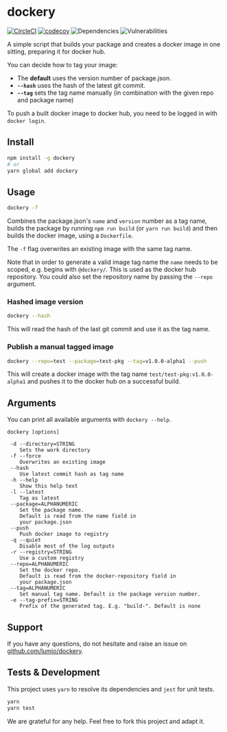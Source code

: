 dockery
===

[![CircleCI](https://img.shields.io/circleci/project/github/lumio/dockery/master.svg)](https://circleci.com/gh/lumio/dockery/tree/master) [![codecov](https://img.shields.io/codecov/c/github/lumio/dockery/master.svg)](https://codecov.io/gh/lumio/dockery) ![Dependencies](https://img.shields.io/david/lumio/dockery.svg) ![Vulnerabilities](https://img.shields.io/snyk/vulnerabilities/github/lumio/dockery.svg)

A simple script that builds your package and creates a docker image in one
sitting, preparing it for docker hub.

You can decide how to tag your image:

- The **default** uses the version number of package.json.
- **`--hash`** uses the hash of the latest git commit.
- **`--tag`** sets the tag name manually (in combination with the given repo and package name)

To push a built docker image to docker hub, you need to be logged in
with `docker login`.

Install
---

```bash
npm install -g dockery
# or
yarn global add dockery
```

Usage
---

```bash
dockery -f
```

Combines the package.json's `name` and `version` number as a tag name, builds the
package by running `npm run build` (or `yarn run build`) and then builds the
docker image, using a `Dockerfile`.

The `-f` flag overwrites an existing image with the same tag name.

Note that in order to generate a valid image tag name the `name` needs to be
scoped, e.g. begins with `@dockery/`.
This is used as the docker hub repository.
You could also set the repository name by passing the `--repo` argument.

### Hashed image version

```bash
dockery --hash
```

This will read the hash of the last git commit and use it as the tag name.

### Publish a manual tagged image

```bash
dockery --repo=test --package=test-pkg --tag=v1.0.0-alpha1 --push
```

This will create a docker image with the tag name `test/test-pkg:v1.0.0-alpha1`
and pushes it to the docker hub on a successful build.

Arguments
---

You can print all available arguments with `dockery --help`.

```
dockery [options]

 -d --directory=STRING
    Sets the work directory
 -f --force
    Overwrites an existing image
 --hash
    Use latest commit hash as tag name
 -h --help
    Show this help text
 -l --latest
    Tag as latest
 --package=ALPHANUMERIC
    Set the package name.
    Default is read from the name field in
    your package.json
 --push
    Push docker image to registry
 -q --quiet
    Disable most of the log outputs
 -r --registry=STRING
    Use a custom registry
 --repo=ALPHANUMERIC
    Set the docker repo.
    Default is read from the docker-repository field in
    your package.json
 --tag=ALPHANUMERIC
    Set manual tag name. Default is the package version number.
 -e --tag-prefix=STRING
    Prefix of the generated tag. E.g. "build-". Default is none
```

Support
---

If you have any questions, do not hesitate and raise an issue on [github.com/lumio/dockery](https://github.com/lumio/dockery/issues/new/choose).

Tests & Development
---

This project uses `yarn` to resolve its dependencies and `jest` for unit tests.

```bash
yarn
yarn test
```

We are grateful for any help. Feel free to fork this project and adapt it.

